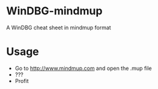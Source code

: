 # WinDBG-mindmup
A WinDBG cheat sheet in mindmup format

# Usage
- Go to http://www.mindmup.com and open the .mup file
- ???
- Profit
